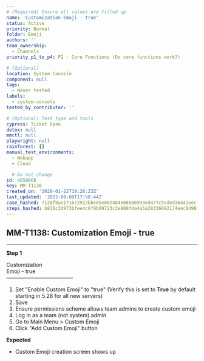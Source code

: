 ```yaml
---
# (Required) Ensure all values are filled up
name: 'Customization Emoji - true'
status: Active
priority: Normal
folder: Emoji
authors: ''
team_ownership:
  - Channels
priority_p1_to_p4: P2 - Core Functions (Do core functions work?)

# (Optional)
location: System Console
component: null
tags:
  - Never tested
labels:
  - system-console
tested_by_contributor: ''

# (Optional) Test type and tools
cypress: Ticket Open
detox: null
mmctl: null
playwright: null
rainforest: []
manual_test_environments:
  - Webapp
  - Cloud

  # Do not change
id: 4058868
key: MM-T1138
created_on: '2020-01-22T19:26:23Z'
last_updated: '2022-09-09T17:58:44Z'
case_hashed: 7126f9ae171872922bbe05e002484e66606993ed477c5eded36441eecfcbce738aa4dd6eac883cfb1741c72e769e6bfa
steps_hashed: b816c3d973bfee4c6f9b09723c3e888fda4a5a28336092174eec0d98f04ff4e91e02e22d7c17f9197844005001c87b80
---
```


<!-- (Auto-generated) Based on frontmatter's "key" and "name" -->

## MM-T1138: Customization Emoji - true

---

**Step 1**

Customization\
Emoji - true\
–––––––––––––––––––––––––

1. Set "Enable Custom Emoji" to "true" (Verify this is set to **True** by default starting in 5.28 for all new servers)
2. Save
3. Ensure permissions scheme allows team admins to create custom emoji
4. Log in as a team (not system) admin
5. Go to Main Menu > Custom Emoji
6. Click "Add Custom Emoji" button

**Expected**

- Custom Emoji creation screen shows up
